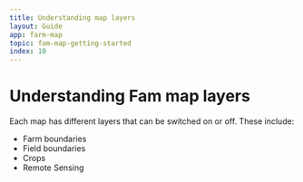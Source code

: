 ```yaml
---
title: Understanding map layers
layout: Guide
app: farm-map
topic: fam-map-getting-started
index: 10
---
```


# Understanding Fam map layers

Each map has different layers that can be switched on or off. These include:

- Farm boundaries
- Field boundaries
- Crops
- Remote Sensing